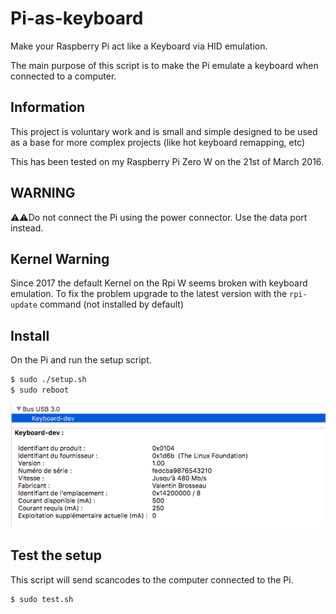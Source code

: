 # Pi-as-keyboard

Make your Raspberry Pi act like a Keyboard via HID emulation.

The main purpose of this script is to make the Pi emulate a keyboard when connected to a computer.

## Information

This project is voluntary work and is small and simple designed to be used as a base for more complex projects (like hot keyboard remapping, etc)

This has been tested on my Raspberry Pi Zero W on the 21st of March 2016.

## WARNING

⚠️️⚠️️Do not connect the Pi using the power connector. Use the data port instead. 

## Kernel Warning

Since 2017 the default Kernel on the Rpi W seems broken with keyboard emulation. To fix the problem upgrade to the latest version with the ```rpi-update``` command (not installed by default)

## Install

On the Pi and run the setup script.

```sh
$ sudo ./setup.sh
$ sudo reboot
```

![Screenshot](screenshot.png)

## Test the setup

This script will send scancodes to the computer connected to the Pi.

```
$ sudo test.sh
```
